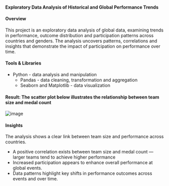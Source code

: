 #### Exploratory Data Analysis of Historical and Global Performance Trends


#### Overview
This project is an exploratory data analysis of global data, examining trends in performance, outcome distribution and participation patterns across countries and genders. The analysis uncovers patterns, correlations and insights that demonstrate the impact of participation on performance over time.


#### Tools & Libraries
- Python - data analysis and manipulation
  - Pandas - data cleaning, transformation and aggregation
  - Seaborn and Matplotlib - data visualization



#### Result: The scatter plot below illustrates the relationship between team size and medal count



![image](https://github.com/TomisinOlofinjana/Olympic-Games/assets/128741298/9dfadbfd-955a-4986-a159-f5629a1e1ecd)



#### Insights
The analysis shows a clear link between team size and performance across countries.
- A positive correlation exists between team size and medal count — larger teams tend to achieve higher performance
- Increased participation appears to enhance overall performance at global events.
- Data patterns highlight key shifts in performance outcomes across events and over time.
